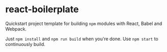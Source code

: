 # react-boilerplate

Quickstart project template for building `npm` modules with React, Babel and Webpack. 

Just `npm install` and `npm run build` when you're done. Use `npm start` to continuously build.
